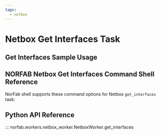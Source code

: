 ```yaml
---
tags:
  - netbox
---
```


# Netbox Get Interfaces Task


## Get Interfaces Sample Usage

## NORFAB Netbox Get Interfaces Command Shell Reference

NorFab shell supports these command options for Netbox `get_interfaces` task:

## Python API Reference

::: norfab.workers.netbox_worker.NetboxWorker.get_interfaces